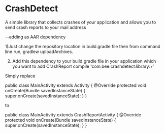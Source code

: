 CrashDetect
===========

A simple library that collects crashes of your application and allows you to send crash reports to your mail address

--adding as AAR dependency

1)Just change the repository location in build.gradle file then from command line run, gradlew uploadArchives.

2) Add this dependency to your build.gradle file in your application which you want to add CrashReport 
compile 'com.bee.crashdetect:library:+'

Simply replace 

public class MainActivity extends Activity {
    @Override
    protected void onCreate(Bundle savedInstanceState) {
        super.onCreate(savedInstanceState);
    }
}

to 


public class MainActivity extends CrashReportActivity {
    @Override
    protected void onCreate(Bundle savedInstanceState) {
        super.onCreate(savedInstanceState);
    }
}
